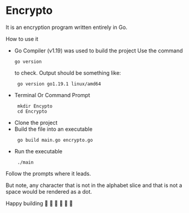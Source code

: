 # Encrypto
It is an encryption program written entirely in Go.

How to use it

- Go Compiler (v1.19) was used to build the project
    Use the command 
    ```
    go version
    ```
    to check. Output should be something like:
    ```    
     go version go1.19.1 linux/amd64
     ```
- Terminal Or Command Prompt
    ```
     mkdir Encypto
     cd Encrypto
     ```
- Clone the project
- Build the file into an executable
    ```
     go build main.go encrypto.go
     ```
- Run the executable
    ```
     ./main
     ```


Follow the prompts where it leads.

But note, any character that is not in the alphabet slice and that is not a space would be rendered as a dot.

Happy building 🥳 🥳 🥳 🥳 🥳 🥳
